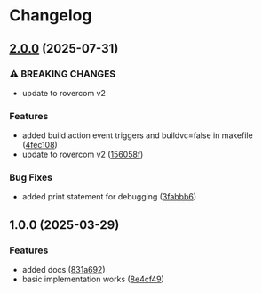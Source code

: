# Changelog

## [2.0.0](https://github.com/VU-ASE/energy/compare/v1.0.0...v2.0.0) (2025-07-31)


### ⚠ BREAKING CHANGES

* update to rovercom v2

### Features

* added build action event triggers and buildvc=false in makefile ([4fec108](https://github.com/VU-ASE/energy/commit/4fec10874a576eeae2190fcd560fa1a579efb44a))
* update to rovercom v2 ([156058f](https://github.com/VU-ASE/energy/commit/156058f5a9e38178e81f0d16185426cbdb625ce1))


### Bug Fixes

* added print statement for debugging ([3fabbb6](https://github.com/VU-ASE/energy/commit/3fabbb693d3b1e299529d7f4c806a976d778db59))

## 1.0.0 (2025-03-29)


### Features

* added docs ([831a692](https://github.com/VU-ASE/energy/commit/831a692d0f7e405151549630c655305614000049))
* basic implementation works ([8e4cf49](https://github.com/VU-ASE/energy/commit/8e4cf49627154e176611606b9aedc1aa30efaeb5))
